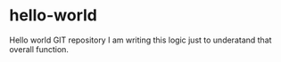 # hello-world
Hello world GIT repository
I am writing this logic just to underatand that overall function.
